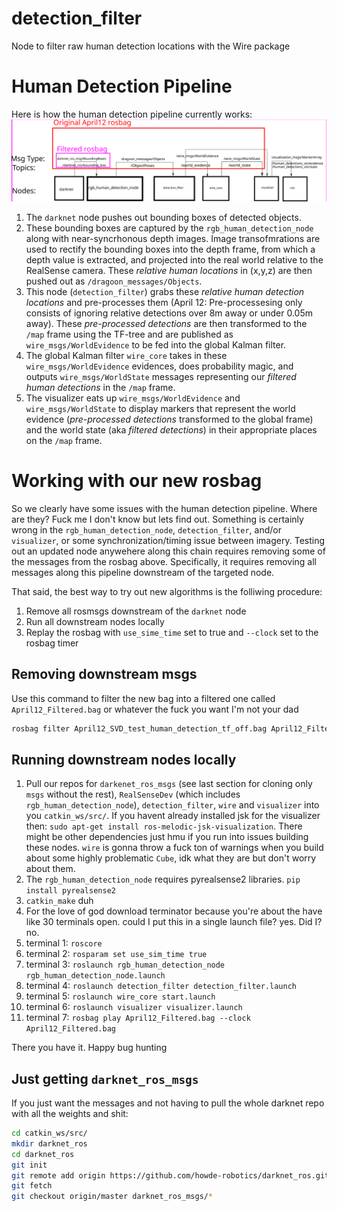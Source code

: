 # detection_filter
Node to filter raw human detection locations with the Wire package

# Human Detection Pipeline
Here is how the human detection pipeline currently works:
![Human Detection Pipeline](graphic.svg)

1. The `darknet` node pushes out bounding boxes of detected objects. 
1. These bounding boxes are captured by the `rgb_human_detection_node` along with near-syncrhonous depth images. Image transofmrations are used to rectify the bounding boxes into the depth frame, from which a depth value is extracted, and projected into the real world relative to the RealSense camera. These *relative human locations* in (x,y,z) are then pushed out as `/dragoon_messages/Objects`.
2. This node (`detection_filter`) grabs these *relative human detection locations* and pre-processes them (April 12: Pre-processesing only consists of ignoring relative detections over 8m away or under 0.05m away). These *pre-processed detections* are then transformed to the `/map` frame using the TF-tree and are published as `wire_msgs/WorldEvidence` to be fed into the global Kalman filter.
3. The global Kalman filter `wire_core` takes in these `wire_msgs/WorldEvidence` evidences, does probability magic, and outputs `wire_msgs/WorldState` messages representing our *filtered human detections* in the `/map` frame. 
4. The visualizer eats up `wire_msgs/WorldEvidence` and `wire_msgs/WorldState` to display markers that represent the world evidence (*pre-processed detections* transformed to the global frame) and the world state (aka *filtered detections*) in their appropriate places on the `/map` frame. 

# Working with our new rosbag
So we clearly have some issues with the human detection pipeline. Where are they? Fuck me I don't know but lets find out. Something is certainly wrong in the `rgb_human_detection_node`, `detection_filter`, and/or `visualizer`, or some synchronization/timing issue between imagery. Testing out an updated node anywehere along this chain requires removing some of the messages from the rosbag above. Specifically, it requires removing all messages along this pipeline downstream of the targeted node. 

That said, the best way to try out new algorithms is the folliwing procedure:

1. Remove all rosmsgs downstream of the `darknet` node
2. Run all downstream nodes locally
3. Replay the rosbag with `use_sime_time` set to true and `--clock` set to the rosbag timer

## Removing downstream msgs

Use this command to filter the new bag into a filtered one called `April12_Filtered.bag` or whatever the fuck you want I'm not your dad

```bash
rosbag filter April12_SVD_test_human_detection_tf_off.bag April12_Filtered.bag "topic!='/world_state' and topic!='/world_evidence' and topic!='/ObjectPoses'"
```

## Running downstream nodes locally
1. Pull our repos for `darkenet_ros_msgs` (see last section for cloning only `msgs` without the rest), `RealSenseDev` (which includes `rgb_human_detection_node`), `detection_filter`, `wire` and `visualizer` into you `catkin_ws/src/`. If you havent already installed jsk for the visualizer then: `sudo apt-get install ros-melodic-jsk-visualization`. There might be other dependencies just hmu if you run into issues building these nodes. `wire` is gonna throw a fuck ton of warnings when you build about some highly problematic `Cube`, idk what they are but don't worry about them.
2. The `rgb_human_detection_node` requires pyrealsense2 libraries. `pip install pyrealsense2`
3. `catkin_make` duh
4. For the love of god download terminator because you're about the have like 30 terminals open. could I put this in a single launch file? yes. Did I? no.
5. terminal 1: `roscore`
6. terminal 2: `rosparam set use_sim_time true`
7. terminal 3: `roslaunch rgb_human_detection_node rgb_human_detection_node.launch`
8. terminal 4: `roslaunch detection_filter detection_filter.launch`
9. terminal 5: `roslaunch wire_core start.launch`
10. terminal 6: `roslaunch visualizer visualizer.launch`
11. terminal 7: `rosbag play April12_Filtered.bag --clock April12_Filtered.bag`

There you have it. Happy bug hunting

## Just getting `darknet_ros_msgs`
If you just want the messages and not having to pull the whole darknet repo with all the weights and shit:

```bash
cd catkin_ws/src/
mkdir darknet_ros
cd darknet_ros
git init
git remote add origin https://github.com/howde-robotics/darknet_ros.git
git fetch
git checkout origin/master darknet_ros_msgs/*
```

